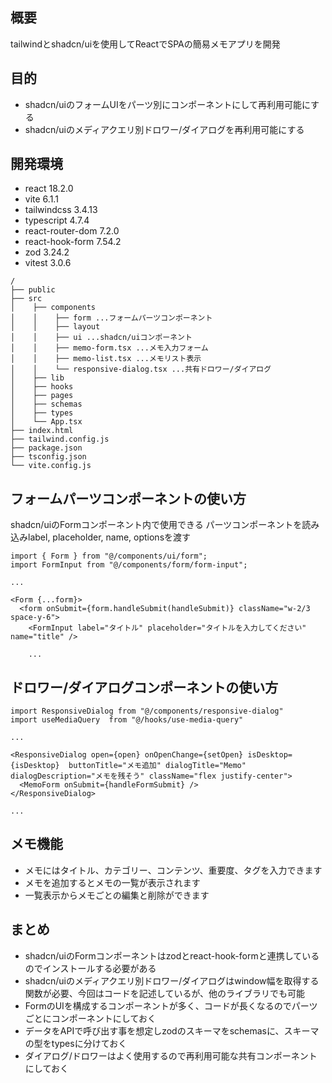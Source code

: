 ## 概要

tailwindとshadcn/uiを使用してReactでSPAの簡易メモアプリを開発

## 目的
- shadcn/uiのフォームUIをパーツ別にコンポーネントにして再利用可能にする
- shadcn/uiのメディアクエリ別ドロワー/ダイアログを再利用可能にする

## 開発環境  
- react 18.2.0
- vite 6.1.1
- tailwindcss 3.4.13
- typescript 4.7.4
- react-router-dom 7.2.0
- react-hook-form 7.54.2
- zod 3.24.2
- vitest 3.0.6

```text
/
├── public
├── src
│    ├── components
│    │    ├── form ...フォームパーツコンポーネント
│    │    ├── layout
│    │    ├── ui ...shadcn/uiコンポーネント
│    │    ├── memo-form.tsx ...メモ入力フォーム
│    │    ├── memo-list.tsx ...メモリスト表示
│    │    └── responsive-dialog.tsx ...共有ドロワー/ダイアログ
│    ├── lib
│    ├── hooks
│    ├── pages
│    ├── schemas
│    ├── types
│    └── App.tsx
├── index.html
├── tailwind.config.js
├── package.json
├── tsconfig.json
└── vite.config.js

```
## フォームパーツコンポーネントの使い方
shadcn/uiのFormコンポーネント内で使用できる
パーツコンポーネントを読み込みlabel, placeholder, name, optionsを渡す
```text
import { Form } from "@/components/ui/form";
import FormInput from "@/components/form/form-input";

...

<Form {...form}>
  <form onSubmit={form.handleSubmit(handleSubmit)} className="w-2/3 space-y-6">
    <FormInput label="タイトル" placeholder="タイトルを入力してください" name="title" />
    
    ...

```

## ドロワー/ダイアログコンポーネントの使い方
```text
import ResponsiveDialog from "@/components/responsive-dialog"
import useMediaQuery  from "@/hooks/use-media-query"

...

<ResponsiveDialog open={open} onOpenChange={setOpen} isDesktop={isDesktop}  buttonTitle="メモ追加" dialogTitle="Memo" dialogDescription="メモを残そう" className="flex justify-center">
  <MemoForm onSubmit={handleFormSubmit} />
</ResponsiveDialog>

...

```

## メモ機能
- メモにはタイトル、カテゴリー、コンテンツ、重要度、タグを入力できます
- メモを追加するとメモの一覧が表示されます
- 一覧表示からメモごとの編集と削除ができます

## まとめ
- shadcn/uiのFormコンポーネントはzodとreact-hook-formと連携しているのでインストールする必要がある
- shadcn/uiのメディアクエリ別ドロワー/ダイアログはwindow幅を取得する関数が必要、今回はコードを記述しているが、他のライブラリでも可能
- FormのUIを構成するコンポーネントが多く、コードが長くなるのでパーツごとにコンポーネントにしておく
- データをAPIで呼び出す事を想定しzodのスキーマをschemasに、スキーマの型をtypesに分けておく
- ダイアログ/ドロワーはよく使用するので再利用可能な共有コンポーネントにしておく



